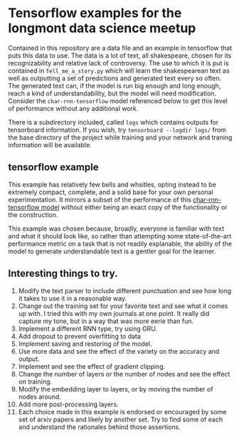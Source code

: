 # Tensorflow examples for the longmont data science meetup
Contained in this repository are a data file and an example in tensorflow that puts this data to use. The data is a lot of text, all shakespeare, chosen for its recognizability and relative lack of controversy. The use to which it is put is contained in `Tell_me_a_story.py` which will learn the shakespearean text as well as outputting a set of predictions and generated text every so often. The generated text can, if the model is run big enough and long enough, reach a kind of understandability, but the model will need modification. Consider the `char-rnn-tensorflow` model referenced below to get this level of performance without any additional work.

There is a subdirectory included, called `logs` which contains outputs for tensorboard information. If you wish, try `tensorboard --logdir logs/` from the base directory of the project while training and your network and traning information will be available.

## tensorflow example
This example has relatively few bells and whsitles, opting instead to be extremely compact, complete, and a solid base for your own personal experimentation. It mirrors a subset of the performance of this [char-rnn-tensorflow model](https://github.com/sherjilozair/char-rnn-tensorflow) without either being an exact copy of the functionality or the construction.

This example was chosen because, broadly, everyone is familiar with text and what it should look like, so rather than attempting some state-of-the-art performance metric on a task that is not readily explanable, the ability of the model to generate understandable text is a gentler goal for the learner.


## Interesting things to try.
1. Modify the text parser to include different punctuation and see how long it takes to use it in a reasonable way.
2. Change out the training set for your favorite text and see what it comes up with. I tried this with my own journals at one point. It really did capture my tone, but in a way that was more eerie than fun.
3. Implement a different RNN type, try using GRU.
3. Add dropout to prevent overfitting to data
4. Implement saving and restoring of the model.
4. Use more data and see the effect of the variety on the accuracy and output.
4. Implement and see the effect of gradient clipping.
5. Change the number of layers or the number of nodes and see the effect on training.
6. Modify the embedding layer to layers, or by moving the number of nodes around.
7. Add more post-processing layers.
8. Each choice made in this example is endorsed or encouraged by some set of arxiv papers and likely by another set. Try to find some of each and understand the rationales behind those assertions.
